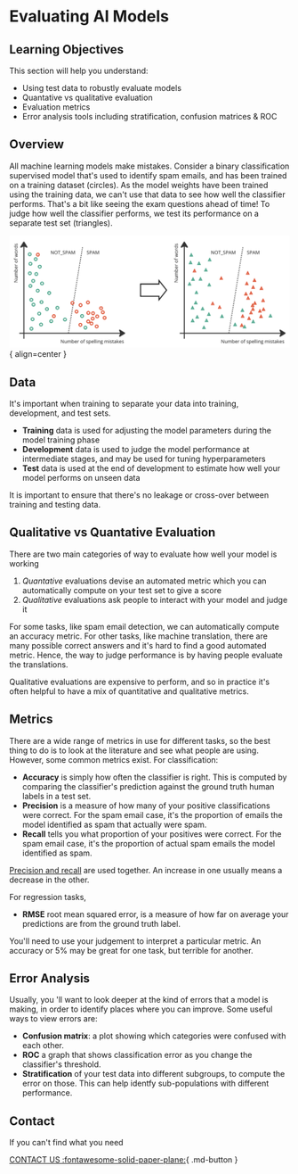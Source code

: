 # Evaluating AI Models


## Learning Objectives
This section will help you understand:

- Using test data to robustly evaluate models
- Quantative vs qualitative evaluation
- Evaluation metrics
- Error analysis tools including stratification, confusion matrices & ROC

## Overview

All machine learning models make mistakes. Consider a binary classification supervised model that's used to identify spam emails, and has been trained on a training dataset (circles). As the model weights have been trained using the training data, we can't use that data to see how well the classifier performs. That's a bit like seeing the exam questions ahead of time! To judge how well the classifier performs, we test its performance on a separate test set (triangles). 

![Evaluation](imgs/eval1.png){ align=center }

## Data
It's important when training to separate your data into training, development, and test sets.

- **Training** data is used for adjusting the model parameters during the model training phase
- **Development** data is used to judge the model performance at intermediate stages, and may be used for tuning hyperparameters
- **Test** data is used at the end of development to estimate how well your model performs on unseen data

It is important to ensure that there's no leakage or cross-over between training and testing data.

## Qualitative vs Quantative Evaluation
There are two main categories of way to evaluate how well your model is working

1. *Quantative* evaluations devise an automated metric which you can automatically compute on your test set to give a score
2. *Qualitative* evaluations ask people to interact with your model and judge it

For some tasks, like spam email detection, we can automatically compute an accuracy metric. For other tasks, like machine translation, there are many possible correct answers and it's hard to find a good automated metric. Hence, the way to judge performance is by having people evaluate the translations.

Qualitative evaluations are expensive to perform, and so in practice it's often helpful to have a mix of quantitative and qualitative metrics. 


## Metrics

There are a wide range of metrics in use for different tasks, so the best thing to do is to look at the literature and see what people are using. However, some common metrics exist. For classification:

- **Accuracy** is simply how often the classifier is right. This is computed by comparing the classifier's prediction against the ground truth human labels in a test set. 
- **Precision** is a measure of how many of your positive classifications were correct. For the spam email case, it's the proportion of emails the model identified as spam that actually were spam. 
- **Recall** tells you what proportion of your positives were correct. For the spam email case, it's the proportion of actual spam emails the model identified as spam.

[Precision and recall](https://developers.google.com/machine-learning/crash-course/classification/precision-and-recall) are used together. An increase in one usually means a decrease in the other. 

For regression tasks,

- **RMSE** root mean squared error, is a measure of how far on average your predictions are from the ground truth label. 

You'll need to use your judgement to interpret a particular metric. An accuracy or 5% may be great for one task, but terrible for another. 

## Error Analysis

Usually, you 'll want to look deeper at the kind of errors that a model is making, in order to identify places where you can improve. Some useful ways to view errors are:

- **Confusion matrix**: a plot showing which categories were confused with each other.
- **ROC** a graph that shows classification error as you change the classifier's threshold.
- **Stratification** of your test data into different subgroups, to compute the error on those. This can help identfy sub-populations with different performance. 

## Contact

If you can't find what you need

[CONTACT US :fontawesome-solid-paper-plane:](mailto:accelerate-mle@cst.cam.ac.uk){ .md-button }





